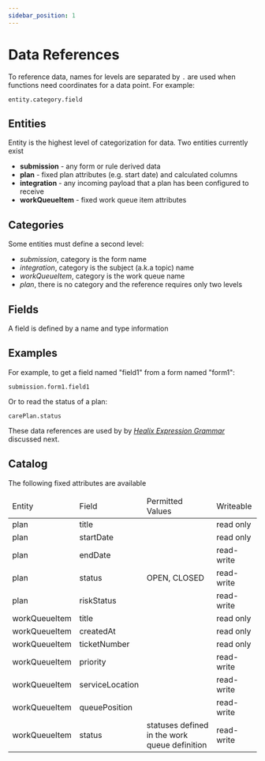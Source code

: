 ```yaml
---
sidebar_position: 1
---
```


# Data References

To reference data, names for levels are separated by ``` . ``` are used when functions need coordinates for a data point.  For example: 

```
entity.category.field
```

## Entities
Entity is the highest level of categorization for data. Two entities currently exist

* **submission** - any form or rule derived data
* **plan** - fixed plan attributes (e.g. start date) and calculated columns
* **integration** - any incoming payload that a plan has been configured to receive
* **workQueueItem** - fixed work queue item attributes

## Categories

Some entities must define a second level:

* *submission*, category is the form name
* *integration*, category is the subject (a.k.a topic) name
* *workQueueItem*, category is the work queue name
* *plan*, there is no category and the reference requires only two levels

## Fields 

A field is defined by a name and type information

## Examples

For example, to get a field named "field1" from a form named "form1":

```
submission.form1.field1
```

Or to read the status of a plan:

```
carePlan.status
```

These data references are used by by *[Healix Expression Grammar](/dynamic-data-model/healix-calculation-grammar)* discussed next.

## Catalog

The following fixed attributes are available

<table>
  <thead>
    <tr>
      <td>
        Entity
      </td>
      <td>
        Field
      </td>
      <td>
        Permitted Values
      </td>
      <td>
        Writeable
      </td>
    </tr>
  </thead>
  <tbody>
    <tr>
      <td>
        plan
      </td>
      <td>
        title
      </td>
      <td>
      </td>
      <td>
        read only
      </td>
    </tr>
    <tr>
      <td>
        plan
      </td>
      <td>
        startDate
      </td>
      <td>
      </td>
      <td>
        read only
      </td>
    </tr>
    <tr>
      <td>
        plan
      </td>
      <td>
        endDate
      </td>
      <td>
      </td>
      <td>
        read-write
      </td>
    </tr>
    <tr>
      <td>
        plan
      </td>
      <td>
        status
      </td>
      <td>
        OPEN, CLOSED
      </td>
      <td>
        read-write
      </td>
    </tr>
    <tr>
      <td>
        plan
      </td>
      <td>
        riskStatus
      </td>
      <td>
      </td>
      <td>
        read-write
      </td>
    </tr>
    <tr>
      <td>
        workQueueItem
      </td>
      <td>
        title
      </td>
      <td>
      </td>
      <td>
        read only
      </td>
    </tr>
    <tr>
      <td>
        workQueueItem
      </td>
      <td>
        createdAt
      </td>
      <td>
      </td>
      <td>
        read only
      </td>
    </tr>
    <tr>
      <td>
        workQueueItem
      </td>
      <td>
        ticketNumber
      </td>
      <td>
      </td>
      <td>
        read only
      </td>
    </tr>
    <tr>
      <td>
        workQueueItem
      </td>
      <td>
        priority
      </td>
      <td>
      </td>
      <td>
        read-write
      </td>
    </tr>
    <tr>
      <td>
        workQueueItem
      </td>
      <td>
        serviceLocation
      </td>
      <td>
      </td>
      <td>
        read-write
      </td>
    </tr>
    <tr>
      <td>
        workQueueItem
      </td>
      <td>
        queuePosition
      </td>
      <td>
      </td>
      <td>
        read-write
      </td>
    </tr>
    <tr>
      <td>
        workQueueItem
      </td>
      <td>
        status
      </td>
      <td>
        statuses defined in the work queue definition
      </td>
      <td>
        read-write
      </td>
    </tr>

  </tbody>
</table>




